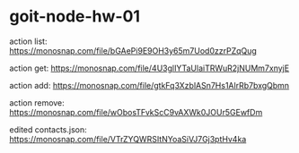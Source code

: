# goit-node-hw-01

action list:
https://monosnap.com/file/bGAePi9E9OH3y65m7Uod0zzrPZqQug

action get:
https://monosnap.com/file/4U3glIYTaUlaiTRWuR2jNUMm7xnyjE

action add:
https://monosnap.com/file/gtkFq3XzblASn7Hs1AlrRb7bxgQbmn

action remove:
https://monosnap.com/file/wObosTFvkScC9vAXWk0JOUr5GEwfDm

edited contacts.json:
https://monosnap.com/file/VTrZYQWRSItNYoaSiVJ7Gj3ptHv4ka
